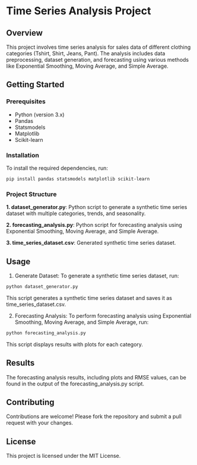 # Time Series Analysis Project

## Overview

This project involves time series analysis for sales data of different clothing categories (Tshirt, Shirt, Jeans, Pant). The analysis includes data preprocessing, dataset generation, and forecasting using various methods like Exponential Smoothing, Moving Average, and Simple Average.

## Getting Started

### Prerequisites

- Python (version 3.x)
- Pandas
- Statsmodels
- Matplotlib
- Scikit-learn

### Installation

To install the required dependencies, run:

```bash
pip install pandas statsmodels matplotlib scikit-learn
```

### Project Structure
**1. dataset_generator.py**: Python script to generate a synthetic time series dataset with multiple categories, trends, and seasonality.

**2. forecasting_analysis.py**: Python script for forecasting analysis using Exponential Smoothing, Moving Average, and Simple Average.

**3. time_series_dataset.csv**: Generated synthetic time series dataset.
## Usage
1. Generate Dataset:
   To generate a synthetic time series dataset, run:
  ```bash
  python dataset_generator.py
  ```
  This script generates a synthetic time series dataset and saves it as time_series_dataset.csv.

2. Forecasting Analysis:
  To perform forecasting analysis using Exponential Smoothing, Moving Average, and Simple Average, run:  
  ```bash
  python forecasting_analysis.py
  ```
  This script displays results with plots for each category.

## Results
The forecasting analysis results, including plots and RMSE values, can be found in the output of the forecasting_analysis.py script.

## Contributing
Contributions are welcome! Please fork the repository and submit a pull request with your changes.

## License
This project is licensed under the MIT License.
